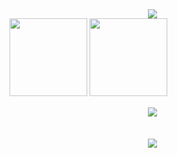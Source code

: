 <div align="center"> <img src="https://metrics.lecoq.io/Frostyume?template=classic&base=header%2C%20activity%2C%20community%2C%20repositories%2C%20metadata&base.indepth=false&base.hireable=false&base.skip=false&config.timezone=Etc%2FGMT-8"> </div>
<img height="137px" src="https://github-readme-stats-git-masterrstaa-rickstaa.vercel.app/api?username=Frostyume&hide_title=true&hide_border=true&show_icons=trueline_height=21&text_color=000&icon_color=000&theme=tokyonight" />
<img height="137px" src="https://github-readme-stats-git-masterrstaa-rickstaa.vercel.app/api/top-langs/?username=Frostyume&hide_title=true&hide_border=true&layout=compact&langs_count=6&text_color=000&icon_color=fff&theme=tokyonight" /><br><br>
<div align="center"> <img src="https://activity-graph.herokuapp.com/graph?username=Frostyume&theme=xcode" /> </div>
<h1 align="center"> <img src="https://readme-typing-svg.herokuapp.com/?lines=Violet+Evergarden&center=true&size=27"> </a> </h1>

